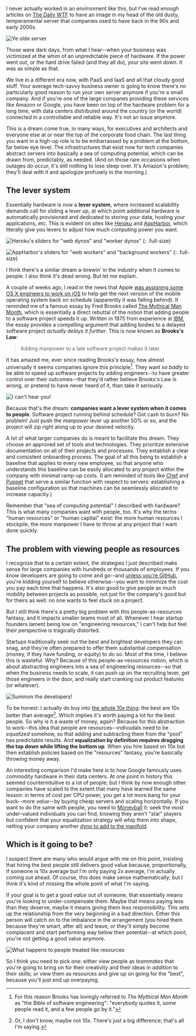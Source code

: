 I never actually worked in an environment like this, but I've read enough articles on [The Daily WTF](http://thedailywtf.com/) to have an image in my head of the old dusty, temperamental server that companies used to have back in the 90s and early 2000s.

![Ye olde server](/images/ye-olde-server.jpg)

Those were dark days, from what I hear--when your business was victimized at the whim of an unpredictable piece of hardware. If the power went out, or the hard drive failed (and they all do), your site went down. It was as simple as that.

We live in a different era now, with PaaS and IaaS and all that cloudy good stuff. Your average tech-savvy business owner is going to know there's no particularly good reason to run your own server anymore if you're a small company. And if you're one of the large companes providing these services like Amazon or Google, you have been on top of the hardware problem for a long time, with data centers distributed around the country (or the world) connected in a controllable and reliable way. It's not an issue anymore.

This is a dream come true, in many ways, for executives and architects and everyone else at or near the top of the corporate food chain. The last thing you want in a high-up role is to be embarrassed by a problem at the bottom, far below eye level. The infrastructures that exist now for tech companies abstract servers into basically a sea of computing potential, which can be drawn from, predictably, as needed. (And on those rare occasions when outages *do* occur, it's still nothing to lose sleep over. It's Amazon's problem; they'll deal with it and apologize profusely in the morning.)

The lever system
----------------

Essentially hardware is now a **lever system**, where increased scalability demands call for sliding a lever up, at which point additional hardware is automatically provisioned and dedicated to storing your data, hosting your applications, etc. This is evident on sites like [Heroku](https://www.heroku.com/pricing) and [AppHarbor](https://appharbor.com/pricing), which literally give you levers to adjust how much computing power you want.

![Heroku's sliders for "web dynos" and "worker dynos"](/images/heroku-levers.png)
{: .full-size}

![AppHarbor's sliders for "web workers" and "background workers"](/images/appharbor-levers.png)
{: .full-size}

I think there's a similar dream a-brewin' in the industry when it comes to people. I also think it's dead wrong. But let me explain.

A couple of weeks ago, I read in the news that Apple [was assigning some OS X engineers to work on iOS](http://www.techspot.com/news/52134-rumor-ios-7-behind-schedule-os-x-109-engineers-moved-to-help.html) to help get the next version of the mobile operating system back on schedule (apparently it was falling behind). It reminded me of a famous essay by Fred Brooks called [The Mythical Man Month](http://www.amazon.com/The-Mythical-Man-Month-Engineering-Anniversary/dp/0201835959), which is essentially a direct rebuttal of the notion that adding people to a software project speeds it up. Written in 1975 from experience at [IBM](http://en.wikipedia.org/wiki/OS/360), the essay provides a compelling argument that adding bodies to a delayed software project *actually delays it further*. This is now known as **Brooks's Law**:

> Adding manpower to a late software project makes it later.

It has amazed me, ever since reading Brooks's essay, how almost universally it seems companies ignore this principle[^bible-of-software-engineering]. They want *so badly* to be able to speed up software projects by adding engineers--to have greater control over their outcomes--that they'd rather believe Brooks's Law is wrong, or pretend to have never heard of it, than take it seriously.

![I can't hear you!](/images/lalala.jpg)

Because that's the dream: **companies want a lever system when it comes to people**. Software project running behind schedule? Got cash to burn? No problem! Just push the *manpower* lever up another 50% or so, and the project will zip right along up to your desired velocity.

A lot of what larger companies do is meant to facilitate this dream. They choose an approved set of tools and technologies. They prioritize extensive documentation on all of their projects and processes. They establish a clear and consistent onboarding process. The goal of all this being to establish a baseline that applies to every new employee, so that anyone who understands this baseline can be easily allocated to any project within the company with minimal ramp-up costs. (I am reminded of tools like [Chef](http://www.opscode.com/chef/) and [Puppet](https://puppetlabs.com/) that serve a similar function with respect to servers: establishing a baseline configuration so that machines can be seamlessly allocated to increase capacity.)

Remember that "sea of computing potential" I described with hardware? This is what many companies want with people, too. It's why the terms "human resources" or "human capital" exist: the more human resources I stockpile, the more manpower I have to throw at any project that I want done quickly.

The problem with viewing people as resources
--------------------------------------------

I recognize that to a certain extent, the strategies I just described make sense for large companies with hundreds or thousands of employees. If you *know* developers are going to come and go--and [unless you're GitHub](https://twitter.com/holman/status/303576839132164097), you're kidding yourself to believe otherwise--you want to minimize the cost you pay each time that happens. It's also good to give people as much mobility between projects as possible, not just for the company's good but for theirs as well: no one wants to feel *stuck* on a project.

But I still think there's a pretty big problem with this people-as-resources fantasy, and it impacts smaller teams most of all. Whenever I hear startup founders lament being low on "engineering resources," I can't help but feel their perspective is tragically distorted.

Startups traditionally seek out the best and brightest developers they can snag, and they're often prepared to offer them substantial compensation (money, if they have funding, or equity) to do so. Most of the time, I believe this is wasteful. Why? Because of this people-as-resources notion, which is about abstracting engineers into a sea of engineering resources--so that when the business needs to scale, it can push up on the recruiting lever, get those engineers in the door, and really start cranking out product features (or whatever).

![Summon the developers!](/images/conch-shell.jpg)

To be honest: I actually do buy into [the whole 10x thing](http://www.slideshare.net/slideshow/embed_code/8469957): the best are 10x better than average[^the-whole-10x-thing]. Which implies it's worth paying a lot for the best people. So why is it a waste of money, again? Because for this abstraction to work--this idea that people are resources--indivudals need to be *equalized* somehow, so that adding and subtracting them from the "pool" has predictable results. And **equalization by definition requires dragging the top down while lifting the bottom up**. When you hire based on 10x but then establish policies based on the "resources" fantasy, you're basically throwing money away.

An interesting comparison I'd make here is to how Google famously uses commodity hardware in their data centers. At one point in history this seemed counterintuitive to a lot of people; but I think by now enough other companies have scaled to the extent that many have learned the same lesson: in terms of cost per CPU power, you get a lot more bang for your buck--more *value*--by buying cheap servers and scaling horizontally. If you want to do the same with people, you need to [Moneyball](http://www.imdb.com/title/tt1210166/) it: seek the most under-valued individuals you can find, knowing they aren't "star" players but confident that your equalization strategy will whip them into shape, netting your company another [dyno to add to the manifold](https://devcenter.heroku.com/articles/dynos#the-dyno-manifold).

Which is it going to be?
------------------------

I suspect there are many who would argue with me on this point, insisting that hiring the best people still delivers good value because, proportionally, if someone is 10x average but I'm only paying 2x average, I'm actually coming out ahead. Of course, this does make sense mathematically; but I think it's kind of missing the whole point of what I'm saying.

If your goal is to get a good *value* out of someone, that essentially means you're looking to under-compensate them. Maybe that means paying less than they deserve, maybe it means giving them less responsibility. This sets up the relationship from the very beginning in a bad direction. Either this person will catch on to the imbalance in the arrangement (you hired them because they're smart, after all) and leave, or they'll simply become complacent and start performing way below their potential--at which point, you're not getting a good value anymore.

![What happens to people treated like resources](/images/dilbert-life-suck.gif)

So I think you need to pick one: either view people as *teammates* that you're going to bring on for their creativity and their ideas in *addition* to their skills; or view them as resources and give up on going for the "best", because you'll just end up overpaying.

[^bible-of-software-engineering]: For this reason Brooks has lovingly referred to *The Mythical Man Month* as "the Bible of software engineering": "everybody quotes it, some people read it, and a few people go by it."

[^the-whole-10x-thing]: Or, I don't know, maybe not 10x. There's just a big difference; that's all I'm saying.
